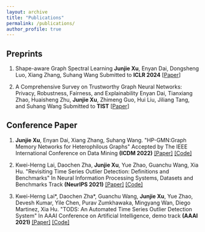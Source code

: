 ```yaml
---
layout: archive
title: "Publications"
permalink: /publications/
author_profile: true
---
```


<!-- {% if author.googlescholar %}
  You can also find my articles on <u><a href="{{author.googlescholar}}">my Google Scholar profile</a>.</u>
{% endif %}

{% include base_path %}

{% for post in site.publications reversed %}
  {% include archive-single.html %}
{% endfor %} -->

## Preprints
1. Shape-aware Graph Spectral Learning
   **Junjie Xu**, Enyan Dai, Dongsheng Luo, Xiang Zhang, Suhang Wang
   Submitted to **ICLR 2024** [[Paper](https://arxiv.org/pdf/2310.10064.pdf)]
   
2. A Comprehensive Survey on Trustworthy Graph Neural Networks: Privacy, Robustness, Fairness, and Explainability
   Enyan Dai, Tianxiang Zhao, Huaisheng Zhu, **Junjie Xu**, Zhimeng Guo, Hui Liu, Jiliang Tang, and Suhang Wang
   Submitted to **TIST** [[Paper](https://arxiv.org/pdf/2204.08570.pdf)] 



## Conference Paper

1. **Junjie Xu**, Enyan Dai, Xiang Zhang, Suhang Wang. "HP-GMN:Graph Memory Networks for Heterophilous Graphs" Accepted by The IEEE International Conference on Data Mining **(ICDM 2022)** [[Paper]](https://arxiv.org/abs/2210.08195) [[Code]](https://github.com/junjie-xu/HP-GMN)

2. Kwei-Herng Lai, Daochen Zha, **Junjie Xu**, Yue Zhao, Guanchu Wang, Xia Hu. "Revisiting Time Series Outlier Detection: Definitions and Benchmarks" In Neural Information Processing Systems, Datasets and Benchmarks Track **(NeurIPS 2021)** [[Paper]](https://openreview.net/pdf?id=r8IvOsnHchr) [[Code]](https://github.com/datamllab/tods)
   
3. Kwei-Herng Lai*, Daochen Zha*, Guanchu Wang, **Junjie Xu**, Yue Zhao, Devesh Kumar, Yile Chen, Purav Zumkhawaka, Mingyang Wan, Diego Martinez, Xia Hu. "TODS: An Automated Time Series Outlier Detection System" In AAAI Conference on Artificial Intelligence, demo track **(AAAI 2021)** [[Paper]](https://arxiv.org/pdf/2009.09822.pdf) [[Code]](https://github.com/datamllab/tods)



